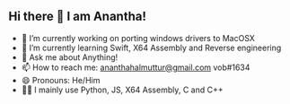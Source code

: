 ## Hi there 👋 I am Anantha!

- 🔭 I’m currently working on porting windows drivers to MacOSX
- 🌱 I’m currently learning Swift, X64 Assembly and Reverse engineering
- 💬 Ask me about Anything!
- 📫 How to reach me: ananthahalmuttur@gmail.com vob#1634
- 😄 Pronouns: He/Him
- 🧑‍💻 I mainly use Python, JS, X64 Assembly, C and C++
